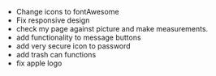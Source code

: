 - Change icons to fontAwesome
- Fix responsive design
- check my page against picture and make measurements.
- add functionality to message buttons
- add very secure icon to password
- add trash can functions
- fix apple logo